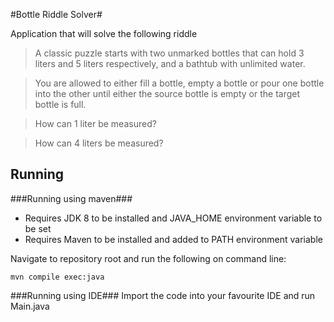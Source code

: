 #Bottle Riddle Solver#

Application that will solve the following riddle

>A classic puzzle starts with two unmarked bottles that can hold 3 liters and 5 liters respectively, and a bathtub with unlimited water.

>You are allowed to either fill a bottle, empty a bottle or pour one bottle into the other until either the source bottle is empty or the target bottle is full.

>How can 1 liter be measured?

>How can 4 liters be measured?

## Running ##
###Running using maven###
* Requires JDK 8 to be installed and JAVA_HOME environment variable to be set
* Requires Maven to be installed and added to PATH environment variable

Navigate to repository root and run the following on command line:
```
mvn compile exec:java
```

###Running using IDE###
Import the code into your favourite IDE and run Main.java
